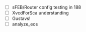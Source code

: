 - [ ] sFEB/Router config testing in 188
- [ ] XvcdForSca understanding
- [ ] Gustavs!
- [ ] analyze_eos
